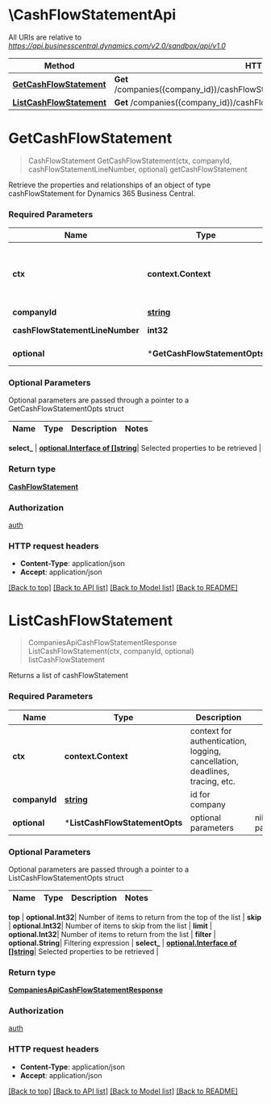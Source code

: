 # \CashFlowStatementApi

All URIs are relative to *https://api.businesscentral.dynamics.com/v2.0/sandbox/api/v1.0*

Method | HTTP request | Description
------------- | ------------- | -------------
[**GetCashFlowStatement**](CashFlowStatementApi.md#GetCashFlowStatement) | **Get** /companies({company_id})/cashFlowStatement({cashFlowStatement_lineNumber}) | getCashFlowStatement
[**ListCashFlowStatement**](CashFlowStatementApi.md#ListCashFlowStatement) | **Get** /companies({company_id})/cashFlowStatement | listCashFlowStatement


# **GetCashFlowStatement**
> CashFlowStatement GetCashFlowStatement(ctx, companyId, cashFlowStatementLineNumber, optional)
getCashFlowStatement

Retrieve the properties and relationships of an object of type cashFlowStatement for Dynamics 365 Business Central.

### Required Parameters

Name | Type | Description  | Notes
------------- | ------------- | ------------- | -------------
 **ctx** | **context.Context** | context for authentication, logging, cancellation, deadlines, tracing, etc.
  **companyId** | [**string**](.md)| id for company | 
  **cashFlowStatementLineNumber** | **int32**| lineNumber for cashFlowStatement | 
 **optional** | ***GetCashFlowStatementOpts** | optional parameters | nil if no parameters

### Optional Parameters
Optional parameters are passed through a pointer to a GetCashFlowStatementOpts struct

Name | Type | Description  | Notes
------------- | ------------- | ------------- | -------------


 **select_** | [**optional.Interface of []string**](string.md)| Selected properties to be retrieved | 

### Return type

[**CashFlowStatement**](cashFlowStatement.md)

### Authorization

[auth](../README.md#auth)

### HTTP request headers

 - **Content-Type**: application/json
 - **Accept**: application/json

[[Back to top]](#) [[Back to API list]](../README.md#documentation-for-api-endpoints) [[Back to Model list]](../README.md#documentation-for-models) [[Back to README]](../README.md)

# **ListCashFlowStatement**
> CompaniesApiCashFlowStatementResponse ListCashFlowStatement(ctx, companyId, optional)
listCashFlowStatement

Returns a list of cashFlowStatement

### Required Parameters

Name | Type | Description  | Notes
------------- | ------------- | ------------- | -------------
 **ctx** | **context.Context** | context for authentication, logging, cancellation, deadlines, tracing, etc.
  **companyId** | [**string**](.md)| id for company | 
 **optional** | ***ListCashFlowStatementOpts** | optional parameters | nil if no parameters

### Optional Parameters
Optional parameters are passed through a pointer to a ListCashFlowStatementOpts struct

Name | Type | Description  | Notes
------------- | ------------- | ------------- | -------------

 **top** | **optional.Int32**| Number of items to return from the top of the list | 
 **skip** | **optional.Int32**| Number of items to skip from the list | 
 **limit** | **optional.Int32**| Number of items to return from the list | 
 **filter** | **optional.String**| Filtering expression | 
 **select_** | [**optional.Interface of []string**](string.md)| Selected properties to be retrieved | 

### Return type

[**CompaniesApiCashFlowStatementResponse**](CompaniesAPICashFlowStatementResponse.md)

### Authorization

[auth](../README.md#auth)

### HTTP request headers

 - **Content-Type**: application/json
 - **Accept**: application/json

[[Back to top]](#) [[Back to API list]](../README.md#documentation-for-api-endpoints) [[Back to Model list]](../README.md#documentation-for-models) [[Back to README]](../README.md)

